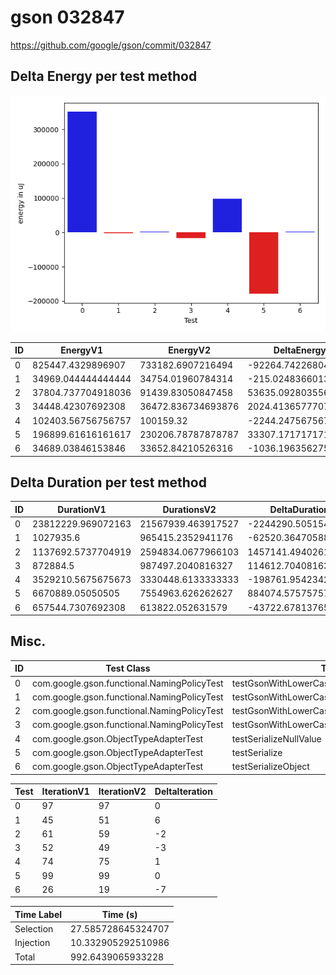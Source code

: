 # gson 032847


https://github.com/google/gson/commit/032847



## Delta Energy per test method

![](./gson_delta_energy_0_v.png)


| ID | EnergyV1 | EnergyV2 | DeltaEnergy | σV1 | σV2 |
| --- | --- | --- | --- | --- | --- |
| 0 | 825447.4329896907 | 733182.6907216494 | -92264.74226804124 | 666663.5819400765 | 661949.7847692443 |
| 1 | 34969.044444444444 | 34754.01960784314 | -215.02483660130383 | 3375.252306325858 | 3840.9741844862797 |
| 2 | 37804.737704918036 | 91439.83050847458 | 53635.092803556545 | 15080.88736996691 | 277858.5899279542 |
| 3 | 34448.42307692308 | 36472.836734693876 | 2024.4136577707977 | 3635.874999682141 | 12020.203521905873 |
| 4 | 102403.56756756757 | 100159.32 | -2244.247567567567 | 107739.65433082897 | 116800.19810921098 |
| 5 | 196899.61616161617 | 230206.78787878787 | 33307.1717171717 | 135110.82180881244 | 145931.5709415206 |
| 6 | 34689.03846153846 | 33652.84210526316 | -1036.1963562753008 | 3873.077215071412 | 2971.5616001507196 |

## Delta Duration per test method


| ID | DurationV1 | DurationsV2 | DeltaDuration |
| --- | --- | --- | --- |
| 0 | 23812229.969072163 | 21567939.463917527 | -2244290.5051546358 |
| 1 | 1027935.6 | 965415.2352941176 | -62520.364705882384 |
| 2 | 1137692.5737704919 | 2594834.0677966103 | 1457141.4940261184 |
| 3 | 872884.5 | 987497.2040816327 | 114612.70408163266 |
| 4 | 3529210.5675675673 | 3330448.6133333333 | -198761.95423423406 |
| 5 | 6670889.05050505 | 7554963.626262627 | 884074.5757575762 |
| 6 | 657544.7307692308 | 613822.052631579 | -43722.67813765176 |

## Misc.

| ID | Test Class | Test Method |
| --- | --- | --- |
| 0 | com.google.gson.functional.NamingPolicyTest | testGsonWithLowerCaseDashPolicyDeserialiation |
| 1 | com.google.gson.functional.NamingPolicyTest | testGsonWithLowerCaseUnderscorePolicySerialization |
| 2 | com.google.gson.functional.NamingPolicyTest | testGsonWithLowerCaseDashPolicySerialization |
| 3 | com.google.gson.functional.NamingPolicyTest | testGsonWithLowerCaseUnderscorePolicyDeserialiation |
| 4 | com.google.gson.ObjectTypeAdapterTest | testSerializeNullValue |
| 5 | com.google.gson.ObjectTypeAdapterTest | testSerialize |
| 6 | com.google.gson.ObjectTypeAdapterTest | testSerializeObject |




| Test | IterationV1 | IterationV2 | DeltaIteration |
| --- | --- | --- | --- |
| 0 | 97 | 97 | 0 |
| 1 | 45 | 51 | 6 |
| 2 | 61 | 59 | -2 |
| 3 | 52 | 49 | -3 |
| 4 | 74 | 75 | 1 |
| 5 | 99 | 99 | 0 |
| 6 | 26 | 19 | -7 |



| Time Label | Time (s) |
| --- | --- |
| Selection | 27.585728645324707 |
| Injection | 10.332905292510986 |
| Total | 992.6439065933228 |


